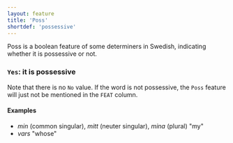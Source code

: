 ```yaml
---
layout: feature
title: 'Poss'
shortdef: 'possessive'
---
```


Poss is a boolean feature of some determiners in Swedish, indicating whether it is possessive or not.

### `Yes`: it is possessive

Note that there is no `No` value. If the word is not possessive, the
`Poss` feature will just not be mentioned in the `FEAT` column. 

#### Examples

* _min_ (common singular), _mitt_ (neuter singular), _mina_ (plural) "my"
* _vars_ "whose"
<!-- Interlanguage links updated Út zář 29 20:43:04 CEST 2020 -->
